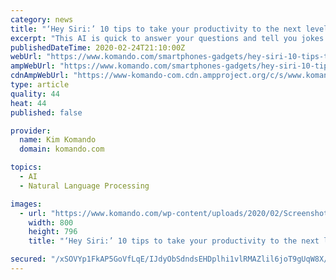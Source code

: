 ```yaml
---
category: news
title: "‘Hey Siri:’ 10 tips to take your productivity to the next level"
excerpt: "This AI is quick to answer your questions and tell you jokes ... Siri can help you save face by translating many English words into several other languages, including German, French, Spanish, Brazilian, Portuguese and Mandarin. Just say, “Translate, ‘Do you accept credit cards?’ into Spanish” and Siri will do so. The language barrier ..."
publishedDateTime: 2020-02-24T21:10:00Z
webUrl: "https://www.komando.com/smartphones-gadgets/hey-siri-10-tips-to-take-your-productivity-to-the-next-level/704514/"
ampWebUrl: "https://www.komando.com/smartphones-gadgets/hey-siri-10-tips-to-take-your-productivity-to-the-next-level/704514/?amp"
cdnAmpWebUrl: "https://www-komando-com.cdn.ampproject.org/c/s/www.komando.com/smartphones-gadgets/hey-siri-10-tips-to-take-your-productivity-to-the-next-level/704514/?amp"
type: article
quality: 44
heat: 44
published: false

provider:
  name: Kim Komando
  domain: komando.com

topics:
  - AI
  - Natural Language Processing

images:
  - url: "https://www.komando.com/wp-content/uploads/2020/02/Screenshot-2020-02-24-at-8.47.20-AM.png"
    width: 800
    height: 796
    title: "‘Hey Siri:’ 10 tips to take your productivity to the next level"

secured: "/xSOVYp1FkAP5GoVfLqE/IJdyObSdndsEHDplhi1vlRMAZlil6joT9gUqW8X/vaInlJxjaVvJITh3vYVbpLN6Xh3vkNNtcH+DR9Lv9rIFuA70D+A76AqezoKgjHvq+tpXplvUD35rUA9obss2aGL46R46piWaSVahuI8nwqEMhulRjAn1kudR4u2fSFRB9rljBG4J9jD8b9YDzXBhCwQFEoBhhqLMQR1Nv9lH/BDN7lbcFI3T6L/4HYBjQulcKL6htUIy9x+TwJ/Vq6/rnEJh8INhzkFtjxIiIV8Ea3A7cox/+BWIthkKaRWE239y7aLsTRAQ56eTc5rC7v/uD//XKr29EhLfa9+fM5GfxUJS6QrglN6O3fo1HvmoCne1MEPGkEiGOiXDxL+sGi4hHfcX5xdw6FGF+ZDTEpni51a44jK/EaVMhpOXdidS9M7O0+1B1g4n8Q2FYaJpWRyBdvDeXEB1An1l+NKVbQCEXTstv0=;QVW49EM2mQxxIACujdBi4g=="
---
```


